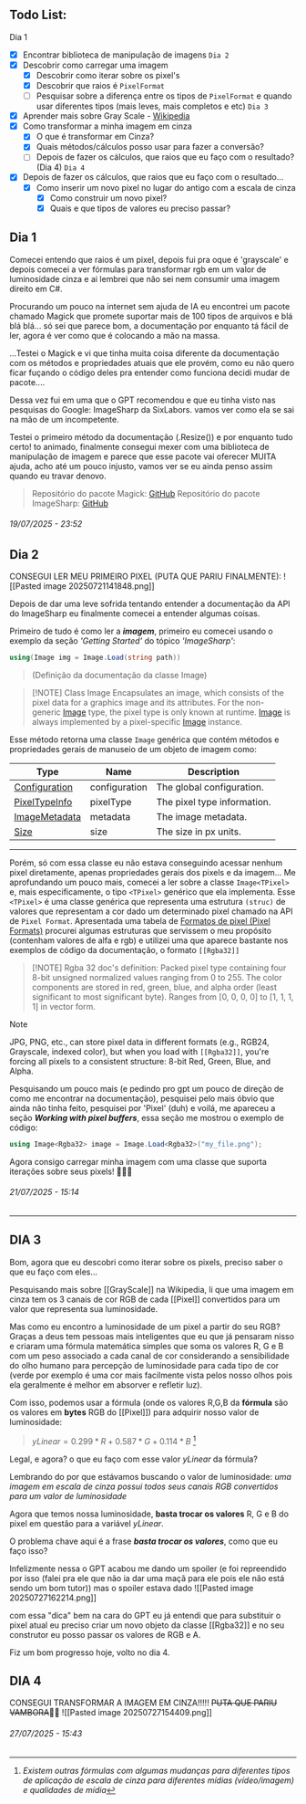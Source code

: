 ## Todo List:
Dia 1
- [x] Encontrar biblioteca de manipulação de imagens
`Dia 2`
- [x] Descobrir como carregar uma imagem
	- [x] Descobrir como iterar sobre os pixel's
	- [x] Descobrir que raios é `PixelFormat`
	- [ ] Pesquisar sobre a diferença entre os tipos de `PixelFormat` e quando usar diferentes tipos (mais leves, mais completos e etc)
`Dia 3`
- [x] Aprender mais sobre Gray Scale - [Wikipedia](https://en.wikipedia.org/wiki/Grayscale)
- [x] Como transformar a minha imagem em cinza
	- [x] O que é transformar em Cinza?
	- [x] Quais métodos/cálculos posso usar para fazer a conversão?
	- [ ] Depois de fazer os cálculos, que raios que eu faço com o resultado? (Dia 4)
`Dia 4`
- [x] Depois de fazer os cálculos, que raios que eu faço com o resultado...
	- [x] Como inserir um novo pixel no lugar do antigo com a escala de cinza
		- [x] Como construir um novo pixel?
		- [x] Quais e que tipos de valores eu preciso passar?

## Dia 1
Comecei entendo que raios é um pixel, depois fui pra oque é 'grayscale' e depois comecei a ver fórmulas para transformar rgb em um valor de luminosidade cinza e ai lembrei que não sei nem consumir uma imagem direito em C#.

Procurando um pouco na internet sem ajuda de IA eu encontrei um pacote chamado Magick que promete suportar mais de 100 tipos de arquivos e blá blá blá... só sei que parece bom, a documentação por enquanto tá fácil de ler, agora é ver como que é colocando a mão na massa.

...Testei o Magick e vi que tinha muita coisa diferente da documentação com os métodos e propriedades atuais que ele provém, como eu não quero ficar fuçando o código deles pra entender como funciona decidi mudar de pacote....

Dessa vez fui em uma que o GPT recomendou e que eu tinha visto nas pesquisas do Google: ImageSharp da SixLabors. vamos ver como ela se sai na mão de um incompetente.

Testei o primeiro método da documentação (.Resize()) e por enquanto tudo certo! to animado, finalmente consegui mexer com uma biblioteca de manipulação de imagem e parece que esse pacote vai oferecer MUITA ajuda, acho até um pouco injusto, vamos ver se eu ainda penso assim quando eu travar denovo.

 >Repositório do pacote Magick:
 >[GitHub](https://github.com/dlemstra/Magick.NET/blob/main/docs/Readme.md)
 >Repositório do pacote ImageSharp:
 >[GitHub](https://github.com/SixLabors/ImageSharp)
###### 19/07/2025 - 23:52
## Dia 2

CONSEGUI LER MEU PRIMEIRO PIXEL 
(PUTA QUE PARIU FINALMENTE):
![[Pasted image 20250721141848.png]]


Depois de dar uma leve sofrida tentando entender a documentação da API do ImageSharp eu finalmente comecei a entender algumas coisas.

Primeiro de tudo é como ler a ***imagem***, primeiro eu comecei usando o exemplo da seção *'Getting Started'* do tópico *'ImageSharp'*:
```c#
using(Image img = Image.Load(string path))
```

> (Definição da documentação da classe Image)

> [!NOTE] Class Image
> Encapsulates an image, which consists of the pixel data for a graphics image and its attributes. For the non-generic [Image](https://docs.sixlabors.com/api/ImageSharp/SixLabors.ImageSharp.Image.html) type, the pixel type is only known at runtime. [Image](https://docs.sixlabors.com/api/ImageSharp/SixLabors.ImageSharp.Image.html) is always implemented by a pixel-specific [Image<TPixel>](https://docs.sixlabors.com/api/ImageSharp/SixLabors.ImageSharp.Image-1.html) instance.

Esse método retorna uma classe `Image` genérica que contém métodos e propriedades gerais de manuseio de um objeto de imagem como:

| Type                                                                                                        | Name          | Description                 |
| ----------------------------------------------------------------------------------------------------------- | ------------- | --------------------------- |
| [Configuration](https://docs.sixlabors.com/api/ImageSharp/SixLabors.ImageSharp.Configuration.html)          | configuration | The global configuration.   |
| [PixelTypeInfo](https://docs.sixlabors.com/api/ImageSharp/SixLabors.ImageSharp.Formats.PixelTypeInfo.html)  | pixelType     | The pixel type information. |
| [ImageMetadata](https://docs.sixlabors.com/api/ImageSharp/SixLabors.ImageSharp.Metadata.ImageMetadata.html) | metadata      | The image metadata.         |
| [Size](https://docs.sixlabors.com/api/ImageSharp/SixLabors.ImageSharp.Size.html)                            | size          | The size in px units.       |
--- 
Porém, só com essa classe eu não estava conseguindo acessar nenhum pixel diretamente, apenas propriedades gerais dos pixels e da imagem... 
Me aprofundando um pouco mais, comecei a ler sobre a classe  `Image<TPixel>` e, mais especificamente, o tipo `<TPixel>` genérico que ela implementa.
Esse `<TPixel>` é uma classe genérica que representa uma estrutura `(struc)` de valores que representam a cor dado um determinado pixel chamado na API de `Pixel Format`.
Apresentada uma tabela de [Formatos de pixel (Pixel Formats)](https://docs.sixlabors.com/api/ImageSharp/SixLabors.ImageSharp.PixelFormats.html#structs)
procurei algumas estruturas que servissem o meu propósito (contenham valores de alfa e rgb) e utilizei uma que aparece bastante nos exemplos de código da documentação, o formato `[[Rgba32]]`

>[!NOTE] Rgba 32 doc's definition:
>Packed pixel type containing four 8-bit unsigned normalized values ranging from 0 to 255. The color components are stored in red, green, blue, and alpha order (least significant to most significant byte). 
>Ranges from [0, 0, 0, 0] to [1, 1, 1, 1] in vector form.

>[!NOTE] 
>JPG, PNG, etc., can store pixel data in different formats (e.g., RGB24, Grayscale, indexed color), but when you load with `[[Rgba32]]`, you're forcing all pixels to a consistent structure: 8-bit Red, Green, Blue, and Alpha.


Pesquisando um pouco mais (e pedindo pro gpt um pouco de direção de como me encontrar na documentação), pesquisei pelo mais óbvio que ainda não tinha feito, pesquisei por 'Pixel' (duh) e voilá, me apareceu a seção ***Working with pixel buffers***, essa seção me mostrou o exemplo de código:
``` C#
using Image<Rgba32> image = Image.Load<Rgba32>("my_file.png");
```
Agora consigo carregar minha imagem com uma classe que suporta iterações sobre seus pixels! 🎉🎉🎉

###### 21/07/2025 - 15:14
---
## DIA 3
Bom, agora que eu descobri como iterar sobre os pixels, preciso saber o que eu faço com eles...

Pesquisando mais sobre [[GrayScale]] na Wikipedia, li que uma imagem em cinza tem os 3 canais de cor RGB de cada [[Pixel]] convertidos para um valor que representa sua luminosidade.

Mas como eu encontro a luminosidade de um pixel a partir do seu RGB?
Graças a deus tem pessoas mais inteligentes que eu que já pensaram nisso e criaram uma fórmula matemática simples que soma os valores 
R, G e B com um peso associado a cada canal de cor considerando a sensibilidade do olho humano para percepção de luminosidade para cada tipo de cor (verde por exemplo é uma cor mais facilmente vista pelos nosso olhos pois ela geralmente é melhor em absorver e refletir luz).

Com isso, podemos usar a fórmula (onde os valores R,G,B da **fórmula** são os valores em **bytes** RGB do [[Pixel]]) para adquirir nosso valor de luminosidade: 
> $yLinear=0.299*R+0.587*G+0.114*B$
[^1]

Legal, e agora? o que eu faço com esse valor $yLinear$ da fórmula?

Lembrando do por que estávamos buscando o valor de luminosidade: *uma imagem em escala de cinza possui todos seus canais RGB convertidos para um valor de luminosidade*

Agora que temos nossa luminosidade, **basta trocar os valores** R, G e B do pixel em questão para a variável $yLinear$.

O problema chave aqui é a frase ***basta trocar os valores***, como que eu faço isso?

Infelizmente nessa o GPT acabou me dando um spoiler (e foi repreendido por isso (falei pra ele que não ia dar uma maçã para ele pois ele não está sendo um bom tutor)) mas o spoiler estava dado
![[Pasted image 20250727162214.png]]

com essa "dica" bem na cara do GPT eu já entendi que para substituir o pixel atual eu preciso criar um novo objeto da classe [[Rgba32]] e no seu construtor eu posso passar os valores de RGB e A.

Fiz um bom progresso hoje, volto no dia 4.

## DIA 4
CONSEGUI TRANSFORMAR A IMAGEM EM CINZA!!!!! ~~PUTA QUE PARIU VAMBORA~~🎉🎉
![[Pasted image 20250727154409.png]]
###### 27/07/2025 - 15:43

[^1]: *Existem outras fórmulas com algumas mudanças para diferentes tipos de aplicação de escala de cinza para diferentes mídias (vídeo/imagem) e qualidades de mídia* 
